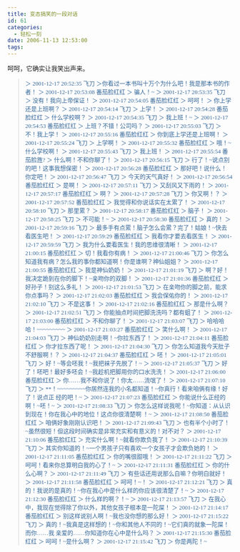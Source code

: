 ```yaml
---
title: 变态搞笑的一段对话
id: 61
categories:
  - 轻松一刻
date: 2006-11-13 12:53:00
tags:
---
```


呵呵，它确实让我笑出声来。
> <font size="2" face="隶书" color="#336699">＞ 2001-12-17 20:52:35 飞刀
> <font>＞你看过一本书叫十万个为什么吧！我是那本书的作者！
> </font>＞ 2001-12-17 20:53:08 番茄脸红红
> ＞ 骗人！~
> ＞ 2001-12-17 20:53:35 飞刀
> ＞ 没有！我向上帝保证！
> ＞ 2001-12-17 20:54:05 番茄脸红红
> <font>＞ 呵呵！
> </font><font>＞ 你上学还是上班啊？</font>
> ＞ 2001-12-17 20:54:14 飞刀
> <font>＞ 上学！
> </font>＞ 2001-12-17 20:54:28 番茄脸红红
> <font>＞ 什么学校啊？</font>
> ＞ 2001-12-17 20:54:35 飞刀
> <font>＞ 我上班！~
> </font>＞ 2001-12-17 20:54:53 番茄脸红红
> <font>＞ 上班？不错！公司吗？
> </font>＞ 2001-12-17 20:55:03 飞刀
> <font>＞ 不！我上学！</font>
> ＞ 2001-12-17 20:55:16 番茄脸红红
> <font>＞ 你到底上学还是上班啊！
> </font>＞ 2001-12-17 20:55:24 飞刀
> <font>＞ 上学啊！</font>
> ＞ 2001-12-17 20:55:32 番茄脸红红
> <font>＞ 哦！~什么学校啊！</font>
> ＞ 2001-12-17 20:55:43 飞刀
> <font>＞ 我上班！</font>
> ＞ 2001-12-17 20:55:54 番茄脸旌?
> <font>＞ 什么啊！不和你聊了！
> </font>＞ 2001-12-17 20:56:15 飞刀
> <font>＞ 行了！~说点别的吧！这事我想保密！</font>
> ＞ 2001-12-17 20:56:28 番茄脸红红
> <font>＞ 那好吧！说什么！你定吧！</font>
> ＞ 2001-12-17 20:56:47 飞刀
> <font>＞ 今天的天气真好！</font>
> ＞ 2001-12-17 20:56:54 番茄脸红红
> <font>＞ 是啊！</font>
> ＞ 2001-12-17 20:57:11 飞刀
> <font>＞ 又刮风又下雨的！</font>
> ＞ 2001-12-17 20:57:17 番茄脸红红
> <font>＞ 啊？</font>
> ＞ 2001-12-17 20:57:28 飞刀
> <font>＞ 你又啊！？</font>
> <font><font>＞ 2001-12-17 20:57:52 番茄脸红</font><font>红 </font>
> ＞ 我觉得和你说话实在太累了！</font>
> <font><font>＞ 2001-12-17 20:58:10 </font><font>飞刀</font><font> </font>
> ＞ 那里累？</font>
> ＞ 2001-12-17 20:58:17 番茄脸红红
> <font>＞ 脑子！
> </font>＞ 2001-12-17 20:58:25 飞刀
> <font>＞ 不可能！~</font>
> ＞ 2001-12-17 20:58:30 番茄脸红红
> <font><font>＞ 真的！</font>
> </font>＞ 2001-12-17 20:59:16 飞刀
> <font>＞ 最多手有点累！脑子怎么会累？完了！姑娘！~快去看医生吧！</font><font>
> </font>＞ 2001-12-17 20:59:29 番茄脸红红
> <font>＞ 我看你才要去看医生！</font>
> ＞ 2001-12-17 20:59:59 飞刀
> <font>＞ 我为什么要看医生！我的思维很清晰！</font><font> </font>
> ＞ 2001-12-17 21:00:15 番茄脸红红
> <font>＞ 切！我看你有病！
> </font>＞ 2001-12-17 21:00:46 飞刀
> <font>＞ 你怎么知道我有病？怎么我的事你都知道啊！你是谁啊？神仙姐姐？
> </font>＞ 2001-12-17 21:00:55 番茄脸红红
> <font>＞ 我是神仙奶奶！</font>
> ＞ 2001-12-17 21:01:19 飞刀
> <font>＞ 啊？好！我决定跪到在你的脚下！~亲吻你的双脚</font><font>！ </font>
> ＞ 2001-12-17 21:01:36 番茄脸红红
> <font>＞ 好孙子！别这么多礼！</font>
> ＞ 2001-12-17 21:01:53 飞刀
> <font>＞ 在亲吻你的脚之前，能求你点事吗？</font>
> ＞ 2001-12-17 21:02:03 番茄脸红红
> <font>＞ 我会保佑你的！</font>
> ＞ 2001-12-17 21:02:10 飞刀
> <font>＞ 不是这事！</font>
> ＞ 2001-12-17 21:02:16 番茄脸红红
> <font>＞ 那是什么啊？</font>
> ＞ 2001-12-17 21:02:51 飞刀
> <font>＞ 你能抽点时间把脚洗洗吗？都有蛆了！</font>
> ＞ 2001-12-17 21:03:00 番茄脸红红
> <font>＞ 不和你聊了！
> </font>＞ 2001-12-17 21:03:07 飞刀
> <font>＞ 哈哈哈哈！~~~~~~~~~
> </font>＞ 2001-12-17 21:03:27 番茄脸红红
> <font>＞ 笑什么啊！</font>
> ＞ 2001-12-17 21:04:03 飞刀
> <font>＞ 神仙奶奶别走啊！~你拉东西了！</font>
> ＞ 2001-12-17 21:04:11 番茄脸红红
> <font>＞ 你才拉东西了呢！
> </font>＞ 2001-12-17 21:04:30 飞刀
> <font>＞ 你怎么知道我今天肚子不舒服啊！？</font>
> ＞ 2001-12-17 21:04:37 番茄脸红红
> <font>＞ 呸！
> </font>＞ 2001-12-17 21:05:01 飞刀
> <font>＞ 好！~等会呸我！~我把袜子先脱了！~</font>
> ＞ 2001-12-17 21:05:37 飞刀
> <font>＞ 好了！呸吧！最好多呸会！~我趁机把脚用你的口水洗洗！</font>
> ＞ 2001-12-17 21:06:00 番茄脸红红
> <font>＞ 你……我不和你说了！你太……流氓了！
> </font>＞ 2001-12-17 21:07:10 飞刀
> <font>＞ **！~~~~~~~~~你居然连我的小名都知道！~你真行！看来咱俩有缘！好了！说点正
> 经的吧！~
> </font>＞ 2001-12-17 21:07:23 番茄脸红红
> <font>＞ 你能说什么正经的啊！~呸！~
> </font>＞ 2001-12-17 21:08:33 飞刀
> <font>＞ 你怎么这样说我呢！~你知道：从认识到现在！你在我心中的地位！这点你很清楚啊
> ！~
> </font>＞ 2001-12-17 21:08:50 番茄脸红红
> <font>＞ 咱俩好象刚刚认识吧！
> </font>＞ 2001-12-17 21:09:43 飞刀
> <font>＞ 也有半个小时了！~虽然很短！但这段时间确实是非常充实和有意义的！对不对？
> </font>＞ 2001-12-17 21:10:06 番茄脸红红
> <font>＞ 充实什么啊！~就看你欺负我了！
> </font>＞ 2001-12-17 21:10:39 飞刀
> <font>＞ 其实你知道的！~一个男孩子只有喜欢一个女孩子才会欺负她的！
> </font>＞ 2001-12-17 21:11:05 番茄脸红红
> <font>＞ 你的嘴很甜哦！
> </font>＞ 2001-12-17 21:11:22 飞刀
> <font>＞ 呵呵！看来你总算明白我的心了！~
> </font>＞ 2001-12-17 21:11:31 番茄脸红红
> <font>＞ 你的什么心啊？
> </font>＞ 2001-12-17 21:11:49 飞刀
> <font>＞ 有些话还用说那么白嘛？你明白就好！
> </font>＞ 2001-12-17 21:11:58 番茄脸红红
> <font>＞ 呵呵！~！
> </font>＞ 2001-12-17 21:12:21 飞刀
> <font>＞ 真的！我说的是真的！~你在我心中是什么样的你应该很清楚了！~
> </font>＞ 2001-12-17 21:12:30 番茄脸红红
> <font>＞ 什么样的啊？！~
> </font>＞ 2001-12-17 21:13:57 飞刀
> <font>＞ 在我心中，我现在觉得除了你以外，其他女孩子根本是一陀屎！
> </font>＞ 2001-12-17 21:14:17 番茄脸红红
> <font>＞ 别这样说别人啊！~我也没你想的那么好！
> </font>＞ 2001-12-17 21:15:22 飞刀
> <font>＞ 真的！~我真是这样想的！~你和其他人不同的！~它们真的就象一陀屎！而你……我
> 亲爱的……你知道你在心中是什么吗？
> </font>＞ 2001-12-17 21:15:30 番茄脸红红
> <font>＞ 呵呵！~是什么啊？
> </font>＞ 2001-12-17 21:15:42 飞刀
> <font>＞ 你是两陀！~ </font></font>
<!-- Content End -->